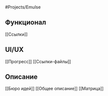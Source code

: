 #Projects/Emulse
## Функционал
[[Ссылки]]
## UI/UX
[[Прогресс]]
[[Ссылки-файлы]]
## Описание
[[Бюро идей]]
[[Общее описание]]
[[Матрица]]